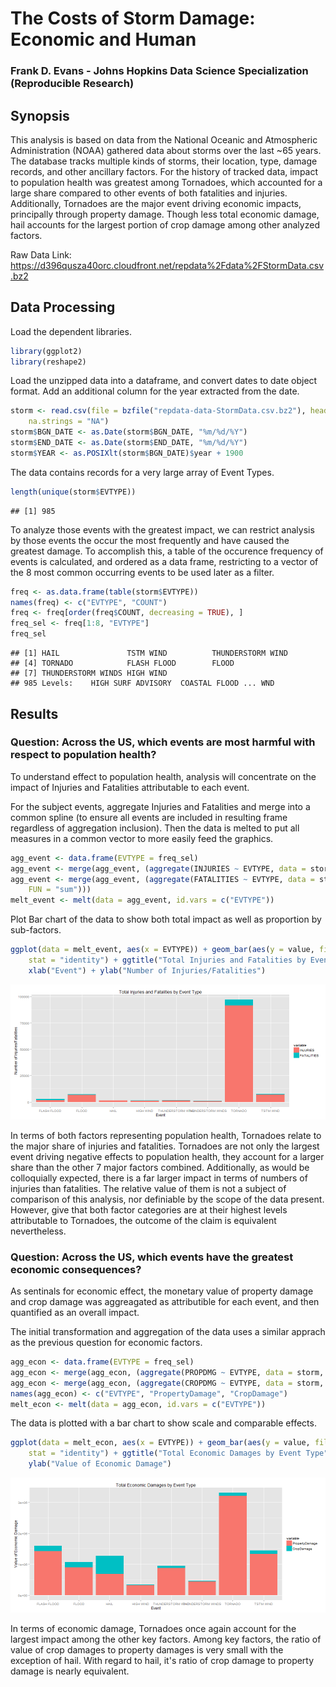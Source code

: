 # The Costs of Storm Damage: Economic and Human
### Frank D. Evans - Johns Hopkins Data Science Specialization (Reproducible Research)

## Synopsis
This analysis is based on data from the National Oceanic and Atmospheric Administration
(NOAA) gathered data about storms over the last ~65 years.  The database tracks multiple
kinds of storms, their location, type, damage records, and other ancillary factors.  For
the history of tracked data, impact to population health was greatest among Tornadoes,
which accounted for a large share compared to other events of both fatalities and injuries.
Additionally, Tornadoes are the major event driving economic impacts, principally through
property damage.  Though less total economic damage, hail accounts for the largest portion
of crop damage among other analyzed factors.

Raw Data Link: https://d396qusza40orc.cloudfront.net/repdata%2Fdata%2FStormData.csv.bz2


## Data Processing

Load the dependent libraries.

```r
library(ggplot2)
library(reshape2)
```


Load the unzipped data into a dataframe, and convert dates to date object format.  Add an
additional column for the year extracted from the date.

```r
storm <- read.csv(file = bzfile("repdata-data-StormData.csv.bz2"), header = TRUE, 
    na.strings = "NA")
storm$BGN_DATE <- as.Date(storm$BGN_DATE, "%m/%d/%Y")
storm$END_DATE <- as.Date(storm$END_DATE, "%m/%d/%Y")
storm$YEAR <- as.POSIXlt(storm$BGN_DATE)$year + 1900
```


The data contains records for a very large array of Event Types.

```r
length(unique(storm$EVTYPE))
```

```
## [1] 985
```


To analyze those events with the greatest impact, we can restrict analysis by those events
the occur the most frequently and have caused the greatest damage.  To accomplish this,
a table of the occurence frequency of events is calculated, and ordered as a data frame,
restricting to a vector of the 8 most common occurring events to be used later as a filter.

```r
freq <- as.data.frame(table(storm$EVTYPE))
names(freq) <- c("EVTYPE", "COUNT")
freq <- freq[order(freq$COUNT, decreasing = TRUE), ]
freq_sel <- freq[1:8, "EVTYPE"]
freq_sel
```

```
## [1] HAIL               TSTM WIND          THUNDERSTORM WIND 
## [4] TORNADO            FLASH FLOOD        FLOOD             
## [7] THUNDERSTORM WINDS HIGH WIND         
## 985 Levels:    HIGH SURF ADVISORY  COASTAL FLOOD ... WND
```



## Results

### Question: Across the US, which events are most harmful with respect to population health?

To understand effect to population health, analysis will concentrate on the impact of Injuries
and Fatalities attributable to each event.

For the subject events, aggregate Injuries and Fatalities and merge into a common spline (to
ensure all events are included in resulting frame regardless of aggregation inclusion).  Then
the data is melted to put all measures in a common vector to more easily feed the graphics.

```r
agg_event <- data.frame(EVTYPE = freq_sel)
agg_event <- merge(agg_event, (aggregate(INJURIES ~ EVTYPE, data = storm, FUN = "sum")))
agg_event <- merge(agg_event, (aggregate(FATALITIES ~ EVTYPE, data = storm, 
    FUN = "sum")))
melt_event <- melt(data = agg_event, id.vars = c("EVTYPE"))
```


Plot Bar chart of the data to show both total impact as well as proportion by sub-factors.

```r
ggplot(data = melt_event, aes(x = EVTYPE)) + geom_bar(aes(y = value, fill = variable), 
    stat = "identity") + ggtitle("Total Injuries and Fatalities by Event Type") + 
    xlab("Event") + ylab("Number of Injuries/Fatalities")
```

![plot of chunk unnamed-chunk-6](figure/unnamed-chunk-6.png) 


In terms of both factors representing population health, Tornadoes relate to the major
share of injuries and fatalities.  Tornadoes are not only the largest event driving
negative effects to population health, they account for a larger share than the other 7 major
factors combined.  Additionally, as would be colloquially expected, there is a far larger
impact in terms of numbers of injuries than fatalities.  The relative value of them is not
a subject of comparison of this analysis, nor definiable by the scope of the data present.
However, give that both factor categories are at their highest levels attributable to
Tornadoes, the outcome of the claim is equivalent nevertheless.

### Question: Across the US, which events have the greatest economic consequences?

As sentinals for economic effect, the monetary value of property damage and crop damage was
aggreagated as attributible for each event, and then quantified as an overall impact.

The initial transformation and aggregation of the data uses a similar apprach as the previous
question for economic factors.

```r
agg_econ <- data.frame(EVTYPE = freq_sel)
agg_econ <- merge(agg_econ, (aggregate(PROPDMG ~ EVTYPE, data = storm, FUN = "sum")))
agg_econ <- merge(agg_econ, (aggregate(CROPDMG ~ EVTYPE, data = storm, FUN = "sum")))
names(agg_econ) <- c("EVTYPE", "PropertyDamage", "CropDamage")
melt_econ <- melt(data = agg_econ, id.vars = c("EVTYPE"))
```


The data is plotted with a bar chart to show scale and comparable effects.

```r
ggplot(data = melt_econ, aes(x = EVTYPE)) + geom_bar(aes(y = value, fill = variable), 
    stat = "identity") + ggtitle("Total Economic Damages by Event Type") + xlab("Event") + 
    ylab("Value of Economic Damage")
```

![plot of chunk unnamed-chunk-8](figure/unnamed-chunk-8.png) 


In terms of economic damage, Tornadoes once again account for the largest impact among the
other key factors.  Among key factors, the ratio of value of crop damages to property
damages is very small with the exception of hail.  With regard to hail, it's ratio of crop
damage to property damage is nearly equivalent.  






